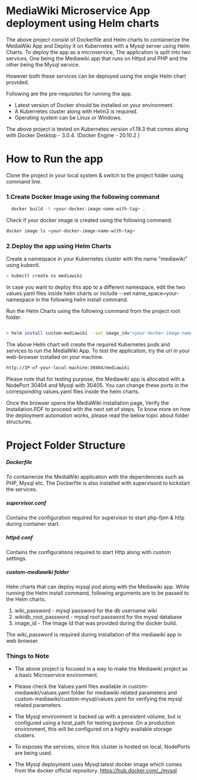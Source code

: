 # MediaWiki Microservice App deployment using Helm charts



The above project consist of Dockerfile and Helm charts to containerize the MediaWiki App and Deploy it on Kubernetes with a Mysql server using Helm Charts. To deploy the app as a microservice, The application is split into two services, One being the Mediawiki app that runs on Httpd and PHP and the other being the Mysql service.

However both these services can be deployed using the single Helm chart provided.

Following are the pre-requisites for running the app.

  - Latest version of Docker should be installed on your environment.
  - A Kubernetes cluster along with Helm3 is required.
  - Operating system can be Linux or Windows.
  
The above project is tested on Kubernetes version v1.19.3 that comes along with Docker Desktop - 3.0.4. (Docker Engine - 20.10.2 )

# How to Run the app

Clone the project in your local system & switch to the project folder using command line.

### 1.Create Docker Image using the following command
```sh
  docker build -t <your-docker-image-name-with-tag> .
``` 
Check if your docker image is created using the following command.
```sh
docker image ls <your-docker-image-name-with-tag>
``` 

### 2.Deploy the app using Helm Charts


Create a namespace in your Kubernetes cluster with the name "mediawiki" using kubectl.
```sh
> kubectl create ns mediawiki
``` 
In case you want to deploy this app to a different namespace, edit the two values.yaml files inside helm charts or include --set name_space=your-namespace in the following helm install command.

Run the Helm Charts using the following command from the project root folder.

```sh

> helm install custom-mediawiki --set image_id="<your-docker-image-name-with-tag>" --set wiki_password="<the-password-you-like>" --set wikidb_root_password="<your-mysql-root-password>" .\custom-mediawiki\
``` 
The above Helm chart will create the required Kubernetes pods and services to run the MediaWiki App.
To test the application, try the url in your web-browser installed on your machine.

```sh
http://IP-of-your-local-machine:30404/mediawiki
``` 

Please note that for testing purpose, the Mediawiki app is allocated with a NodePort 30404 and Mysql with 30405. You can change these ports in the corresponding values.yaml files inside the helm charts.

Once the browser opens the MediaWiki installation page, Verify the Installation.PDF to proceed with the next set of steps. To know more on how the deployment automation works, please read the below topic about folder structures.


# Project Folder Structure

##### Dockerfile
To containerize the MediaWiki application with the dependencies such as PHP, Mysql etc. The Dockerfile is also installed with supervisord to kickstart the services.

##### supervisor.conf
Contains the configuration required for supervisor to start php-fpm & http during container start.

##### httpd.conf

Contains the configurations required to start Http along with custom settings.

##### custom-mediawiki folder
Helm charts that can deploy mysql pod along with the Mediawiki app. While running the Helm install command, following arguments are to be passed to the Helm charts.
1) wiki_password - mysql password for the db username wiki
2) wikidb_root_password - mysql root password for the mysql database
3) image_id - The image Id that was provided during the docker build.

The wiki_password is required during installation of the mediawiki app in web browser.

### Things to Note

* The above project is focused in a way to make the Mediawiki project as a basic Microservice environment. 
* Please check the Values.yaml files available in custom-mediawiki/values.yaml folder for mediawiki related parameters and custom-mediawiki/custom-mysql/values.yaml for verifying the mysql related parameters.

* The Mysql environment is backed up with a persistent volume, but is configured using a host_path for testing purpose. On a production environment, this will be configured on a highly available storage clusters.

* To exposes the services, since this cluster is hosted on local, NodePorts are being used.

*  The Mysql deployment uses Mysql:latest docker image which comes from the docker official repository. https://hub.docker.com/_/mysql
